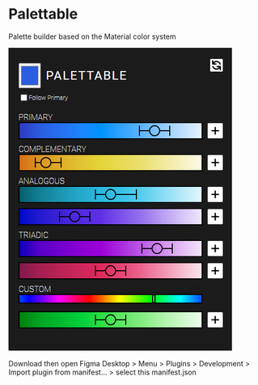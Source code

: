 # Palettable

Palette builder based on the Material color system

![screenshot](https://github.com/EricMChavez/palettable/blob/main/screenshot.png?raw=true)

Download then open Figma Desktop > Menu > Plugins > Development > Import plugin from manifest... > select this manifest.json
